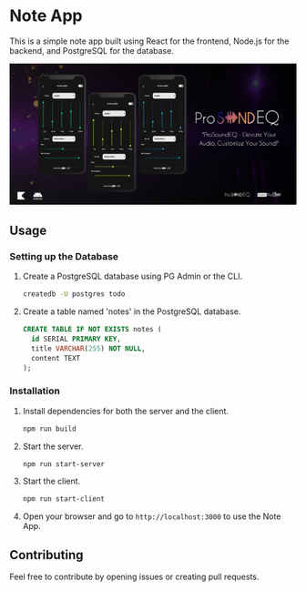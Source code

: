 # Note App

This is a simple note app built using React for the frontend, Node.js for the backend, and PostgreSQL for the database.

![NoteApp](https://github.com/khaouitiabdelhakim/ProSoundEQ/blob/master/picture.png)


## Usage

### Setting up the Database

1. Create a PostgreSQL database using PG Admin or the CLI.

   ```bash
   createdb -U postgres todo
   ```

2. Create a table named 'notes' in the PostgreSQL database.

   ```sql
   CREATE TABLE IF NOT EXISTS notes (
     id SERIAL PRIMARY KEY,
     title VARCHAR(255) NOT NULL,
     content TEXT
   );
   ```

### Installation

1. Install dependencies for both the server and the client.

   ```bash
   npm run build
   ```

2. Start the server.

   ```bash
   npm run start-server
   ```

3. Start the client.

   ```bash
   npm run start-client
   ```

4. Open your browser and go to `http://localhost:3000` to use the Note App.

## Contributing

Feel free to contribute by opening issues or creating pull requests.


